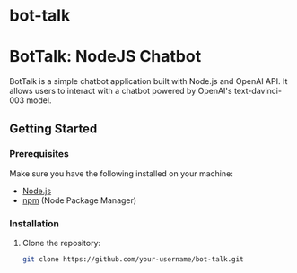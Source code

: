 # bot-talk

# BotTalk: NodeJS Chatbot

BotTalk is a simple chatbot application built with Node.js and OpenAI API. It allows users to interact with a chatbot powered by OpenAI's text-davinci-003 model.

## Getting Started

### Prerequisites

Make sure you have the following installed on your machine:

- [Node.js](https://nodejs.org/)
- [npm](https://www.npmjs.com/) (Node Package Manager)

### Installation

1. Clone the repository:

   ```bash
   git clone https://github.com/your-username/bot-talk.git
